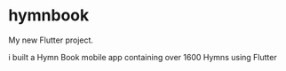 # hymnbook

My new Flutter project.

i built a Hymn Book mobile app containing over 1600 Hymns using Flutter



